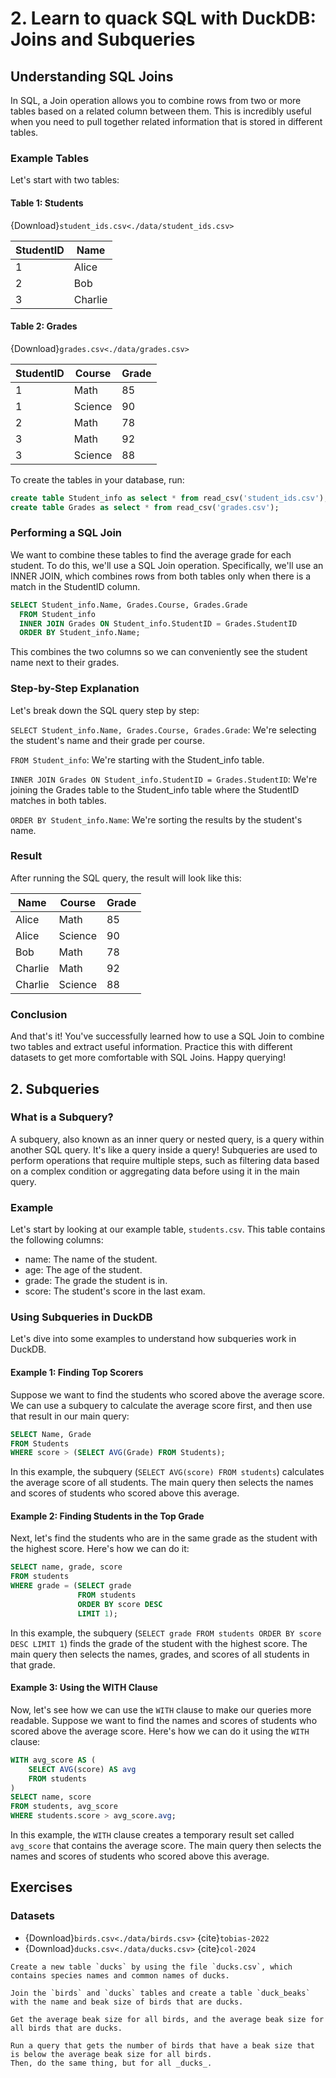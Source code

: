 # 2. Learn to quack SQL with DuckDB: Joins and Subqueries

## Understanding SQL Joins
In SQL, a Join operation allows you to combine rows from two or more tables based on a related column between them. This is incredibly useful when you need to pull together related information that is stored in different tables.

### Example Tables
Let's start with two tables:

#### Table 1: Students

{Download}`student_ids.csv<./data/student_ids.csv>`

| StudentID | Name |
| --------- | ---- |
| 1 | Alice |
| 2 | Bob |
| 3 | Charlie |


#### Table 2: Grades

{Download}`grades.csv<./data/grades.csv>`

| StudentID | Course | Grade |
| --------- | ------ | ----- |
| 1 | Math | 85 |
| 1 | Science | 90 |
| 2 | Math | 78 |
| 3 | Math | 92 |
| 3 | Science | 88 |

To create the tables in your database, run:

```SQL
create table Student_info as select * from read_csv('student_ids.csv');
create table Grades as select * from read_csv('grades.csv');
```

### Performing a SQL Join

We want to combine these tables to find the average grade for each student. To do this, we'll use a SQL Join operation. Specifically, we'll use an INNER JOIN, which combines rows from both tables only when there is a match in the StudentID column.

```SQL
SELECT Student_info.Name, Grades.Course, Grades.Grade
  FROM Student_info
  INNER JOIN Grades ON Student_info.StudentID = Grades.StudentID
  ORDER BY Student_info.Name;
```

This combines the two columns so we can conveniently see the student name next to their grades.

### Step-by-Step Explanation
Let's break down the SQL query step by step:

`SELECT Student_info.Name, Grades.Course, Grades.Grade`: We're selecting the student's name and their grade per course.

`FROM Student_info`: We're starting with the Student_info table.

`INNER JOIN Grades ON Student_info.StudentID = Grades.StudentID`: We're joining the Grades table to the Student_info table where the StudentID matches in both tables.

`ORDER BY Student_info.Name`: We're sorting the results by the student's name.

### Result
After running the SQL query, the result will look like this:

| Name | Course | Grade |
| --- | --- | --- |
| Alice   | Math    |    85 |
| Alice   | Science |    90 |
| Bob     | Math    |    78 |
| Charlie | Math    |    92 |
| Charlie | Science |    88 |

### Conclusion

And that's it! You've successfully learned how to use a SQL Join to combine two tables and extract useful information. Practice this with different datasets to get more comfortable with SQL Joins. Happy querying!

## 2. Subqueries

### What is a Subquery?

A subquery, also known as an inner query or nested query, is a query within another SQL query. It's like a query inside a query! Subqueries are used to perform operations that require multiple steps, such as filtering data based on a complex condition or aggregating data before using it in the main query.

### Example

Let's start by looking at our example table, `students.csv`. This table contains the following columns:

- name: The name of the student.
- age: The age of the student.
- grade: The grade the student is in.
- score: The student's score in the last exam.

### Using Subqueries in DuckDB

Let's dive into some examples to understand how subqueries work in DuckDB.

#### Example 1: Finding Top Scorers
Suppose we want to find the students who scored above the average score. We can use a subquery to calculate the average score first, and then use that result in our main query:

```SQL
SELECT Name, Grade
FROM Students
WHERE score > (SELECT AVG(Grade) FROM Students);
```

In this example, the subquery (`SELECT AVG(score) FROM students`) calculates the average score of all students. The main query then selects the names and scores of students who scored above this average.

#### Example 2: Finding Students in the Top Grade

Next, let's find the students who are in the same grade as the student with the highest score. Here's how we can do it:

```SQL
SELECT name, grade, score
FROM students
WHERE grade = (SELECT grade
               FROM students
               ORDER BY score DESC
               LIMIT 1);
```

In this example, the subquery (`SELECT grade FROM students ORDER BY score DESC LIMIT 1`) finds the grade of the student with the highest score. The main query then selects the names, grades, and scores of all students in that grade.

#### Example 3: Using the WITH Clause

Now, let's see how we can use the `WITH` clause to make our queries more readable. Suppose we want to find the names and scores of students who scored above the average score. Here's how we can do it using the `WITH` clause:

```SQL
WITH avg_score AS (
    SELECT AVG(score) AS avg
    FROM students
)
SELECT name, score
FROM students, avg_score
WHERE students.score > avg_score.avg;
```

In this example, the `WITH` clause creates a temporary result set called `avg_score` that contains the average score. The main query then selects the names and scores of students who scored above this average.

## Exercises

### Datasets

- {Download}`birds.csv<./data/birds.csv>` {cite}`tobias-2022`
- {Download}`ducks.csv<./data/ducks.csv>` {cite}`col-2024`

```{admonition} Exercise
Create a new table `ducks` by using the file `ducks.csv`, which contains species names and common names of ducks.
```

```{admonition} Exercise
Join the `birds` and `ducks` tables and create a table `duck_beaks` with the name and beak size of birds that are ducks.
``` 

```{admonition} Exercise
Get the average beak size for all birds, and the average beak size for all birds that are ducks.
```

```{admonition} Exercise
Run a query that gets the number of birds that have a beak size that is below the average beak size for all birds.
Then, do the same thing, but for all _ducks_.
```

